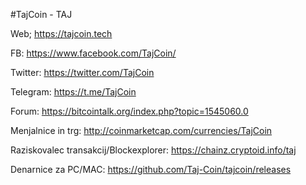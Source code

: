 #TajCoin - TAJ

Web; https://tajcoin.tech

FB: https://www.facebook.com/TajCoin/

Twitter: https://twitter.com/TajCoin

Telegram: https://t.me/TajCoin

Forum: https://bitcointalk.org/index.php?topic=1545060.0

Menjalnice in trg: http://coinmarketcap.com/currencies/TajCoin

Raziskovalec transakcij/Blockexplorer: https://chainz.cryptoid.info/taj

Denarnice za PC/MAC: https://github.com/Taj-Coin/tajcoin/releases

